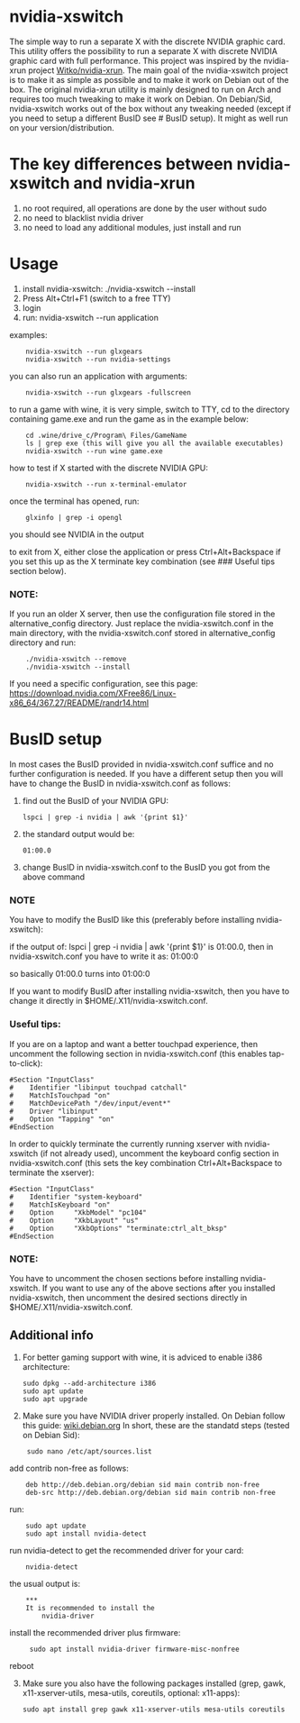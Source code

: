 # nvidia-xswitch
The simple way to run a separate X with the discrete NVIDIA graphic card.
This utility offers the possibility to run a separate X with discrete NVIDIA graphic card with full performance.
This project was inspired by the nvidia-xrun project [Witko/nvidia-xrun](https://github.com/Witko/nvidia-xrun).
The main goal of the nvidia-xswitch project is to make it as simple as possible and to make it work on Debian out of the box.
The original nvidia-xrun utility is mainly designed to run on Arch and requires too much tweaking to make it work on Debian.
On Debian/Sid, nvidia-xswitch works out of the box without any tweaking needed (except if you need to setup a different BusID see # BusID setup).
It might as well run on your version/distribution.



# The key differences between nvidia-xswitch and nvidia-xrun
   1. no root required, all operations are done by the user without sudo
   2. no need to blacklist nvidia driver
   3. no need to load any additional modules, just install and run



# Usage
   1. install nvidia-xswitch: ./nvidia-xswitch --install
   2. Press Alt+Ctrl+F1 (switch to a free TTY)
   3. login
   5. run: nvidia-xswitch --run application

examples:

        nvidia-xswitch --run glxgears
        nvidia-xswitch --run nvidia-settings

you can also run an application with arguments:

        nvidia-xswitch --run glxgears -fullscreen

to run a game with wine, it is very simple, switch to TTY, cd to the directory containing game.exe and run the game as in the example below:

        cd .wine/drive_c/Program\ Files/GameName
        ls | grep exe (this will give you all the available executables)
        nvidia-xswitch --run wine game.exe

how to test if X started with the discrete NVIDIA GPU:

        nvidia-xswitch --run x-terminal-emulator
   
once the terminal has opened, run:
   
        glxinfo | grep -i opengl
        
   you should see NVIDIA in the output

to exit from X, either close the application or press Ctrl+Alt+Backspace if you set this up as the X terminate key combination (see ### Useful tips section below).

### NOTE: 
If you run an older X server, then use the configuration file stored in the alternative_config directory.
Just replace the nvidia-xswitch.conf in the main directory, with the nvidia-xswitch.conf stored in alternative_config directory and run: 

        ./nvidia-xswitch --remove
        ./nvidia-xswitch --install

If you need a specific configuration, see this page: https://download.nvidia.com/XFree86/Linux-x86_64/367.27/README/randr14.html



# BusID setup
In most cases the BusID provided in nvidia-xswitch.conf suffice and no further configuration is needed.
If you have a different setup then you will have to change the BusID in nvidia-xswitch.conf as follows:

   1. find out the BusID of your NVIDIA GPU:

          lspci | grep -i nvidia | awk '{print $1}'
          
   2. the standard output would be:

          01:00.0
          
   5. change BusID in nvidia-xswitch.conf to the BusID you got from the above command

### NOTE
You have to modify the BusID like this (preferably before installing nvidia-xswitch):

if the output of: lspci | grep -i nvidia | awk '{print $1}' is 01:00.0, then in nvidia-xswitch.conf you have to write it as: 01:00:0

so basically 01:00.0 turns into 01:00:0

If you want to modify BusID after installing nvidia-xswitch, then you have to change it directly in $HOME/.X11/nvidia-xswitch.conf.



### Useful tips:
If you are on a laptop and want a better touchpad experience, then uncomment the following section in nvidia-xswitch.conf (this enables tap-to-click):

    #Section "InputClass"
    #    Identifier "libinput touchpad catchall"
    #    MatchIsTouchpad "on"
    #    MatchDevicePath "/dev/input/event*"
    #    Driver "libinput"
    #    Option "Tapping" "on"
    #EndSection

In order to quickly terminate the currently running xserver with nvidia-xswitch (if not already used), uncomment the keyboard config section in nvidia-xswitch.conf (this sets the key combination Ctrl+Alt+Backspace to terminate the xserver):

    #Section "InputClass"
    #    Identifier "system-keyboard"
    #    MatchIsKeyboard "on"
    #    Option     "XkbModel" "pc104"
    #    Option     "XkbLayout" "us"
    #    Option     "XkbOptions" "terminate:ctrl_alt_bksp"
    #EndSection

### NOTE:
You have to uncomment the chosen sections before installing nvidia-xswitch.
If you want to use any of the above sections after you installed nvidia-xswitch, then uncomment the desired sections directly in $HOME/.X11/nvidia-xswitch.conf.



## Additional info
   1. For better gaming support with wine, it is adviced to enable i386 architecture:
   
          sudo dpkg --add-architecture i386
          sudo apt update
          sudo apt upgrade

   2. Make sure you have NVIDIA driver properly installed.
    On Debian follow this guide: [wiki.debian.org](https://wiki.debian.org/NvidiaGraphicsDrivers)
    In short, these are the standatd steps (tested on Debian Sid):
    
           sudo nano /etc/apt/sources.list
           
   add contrib non-free as follows:
   
        deb http://deb.debian.org/debian sid main contrib non-free
        deb-src http://deb.debian.org/debian sid main contrib non-free
        
   run:
   
        sudo apt update
        sudo apt install nvidia-detect
        
   run nvidia-detect to get the recommended driver for your card:
   
        nvidia-detect
        
   the usual output is:
   
        ***
        It is recommended to install the
            nvidia-driver
            
   install the recommended driver plus firmware:
   
         sudo apt install nvidia-driver firmware-misc-nonfree
        
   reboot

   3. Make sure you also have the following packages installed (grep, gawk, x11-xserver-utils, mesa-utils, coreutils, optional: x11-apps):
   
          sudo apt install grep gawk x11-xserver-utils mesa-utils coreutils
